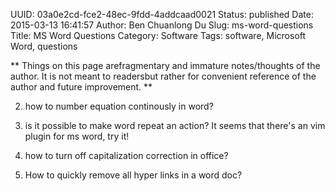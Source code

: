 UUID: 03a0e2cd-fce2-48ec-9fdd-4addcaad0021
Status: published
Date: 2015-03-13 16:41:57
Author: Ben Chuanlong Du
Slug: ms-word-questions
Title: MS Word Questions
Category: Software
Tags: software, Microsoft Word, questions

**
Things on this page arefragmentary and immature notes/thoughts of the author.
It is not meant to readersbut rather for convenient reference of the author and future improvement.
**

2. how to number equation continously in word?

3. is it possible to make word repeat an action?
It seems that there's an vim plugin for ms word,
try it!


2. how to turn off capitalization correction in office?

4. How to quickly remove all hyper links in a word doc?

